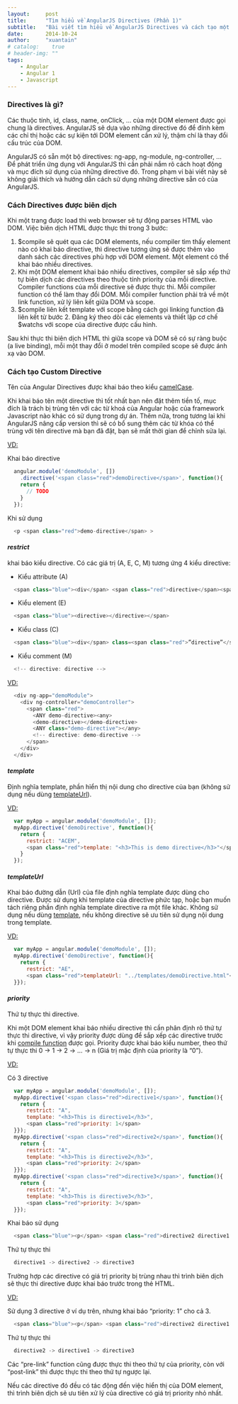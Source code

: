 ```yaml
---
layout:     post
title:      "Tìm hiểu về AngularJS Directives (Phần 1)"
subtitle:   "Bài viết tìm hiểu về AngularJS Directives và cách tạo một Custom Directive - Phần 1 (Directives là gì? Cách tạo custom directive, restrict, template, templateUrl, priority)."
date:       2014-10-24
author:     "xuantain"
# catalog:    true
# header-img: ""
tags:
    - Angular
    - Angular 1
    - Javascript
---
```



### Directives là gì?

Các thuộc tính, id, class, name, onClick, … của một DOM element được gọi chung là directives. AngularJS sẽ dựa vào những directive đó để đính kèm các chỉ thị hoặc các sự kiện tới DOM element cần xử lý, thậm chí là thay đổi cấu trúc của DOM. 

AngularJS có sẵn một bộ directives: ng-app, ng-module, ng-controller, …  Để phát triển ứng dụng với AngularJS thì cần phải nắm rõ cách hoạt động và mục đích sử dụng của những directive đó. Trong phạm vi bài viết này sẽ không giải thích và hướng dẫn cách sử dụng những directive sẵn có của AngularJS.


### <span id="compileHTML">Cách Directives được biên dịch</span>
Khi một trang được load thì web browser sẽ tự động parses HTML vào DOM.
Việc biên dịch HTML được thực thi trong 3 bước:

  1. $compile sẽ quét qua các DOM elements, nếu compiler tìm thấy element nào có khai báo directive, thì directive tương ứng sẽ được thêm vào danh sách các directives phù hợp với DOM element. Một element có thể khai báo nhiều directives.
  2. Khi một DOM element khai báo nhiều directives, compiler sẽ sắp xếp thứ tự biên dịch các directives theo thuộc tính priority của mỗi directive. Compiler functions của mỗi directive sẽ được thực thi. Mỗi compiler function có thể làm thay đổi DOM. Mỗi compiler function phải trả về một link function, xử lý liên kết giữa DOM và scope.
  3. $compile liên kết template với scope bằng cách gọi linking function đã liên kết từ bước 2. Đăng ký theo dõi các elements và thiết lập cơ chế $watchs với scope của directive được cấu hình.

Sau khi thực thi biên dịch HTML thì giữa scope và DOM sẽ có sự ràng buộc (a live binding), mỗi một thay đổi ở model trên compiled scope sẽ được ánh xạ vào DOM.


### <span id="createD">Cách tạo Custom Directive</span>

Tên của Angular Directives được khai báo theo kiểu [camelCase](http://en.wikipedia.org/wiki/CamelCase).

Khi khai báo tên một directive thì tốt nhất bạn nên đặt thêm tiền tố, mục đích là trách bị trùng tên với các từ khoá của Angular hoặc của framework Javascript nào khác có sử dụng trong dự án. Thêm nữa, trong tương lai khi AngularJS nâng cấp version thì sẽ có bổ sung thêm các từ khóa có thể trùng với tên directive mà bạn đã đặt, bạn sẽ mất thời gian để chỉnh sửa lại. 

<ins>VD:</ins>

Khai báo directive

```js
  angular.module('demoModule', [])
    .directive('<span class="red">demoDirective</span>', function(){
    return {
      // TODO
    }
  });
```

Khi sử dụng

```js
  <p <span class="red">demo-directive</span> >
```


#### <em>restrict</em>

khai báo kiểu directive. Có các giá trị (A, E, C, M) tương ứng 4 kiểu directive:

- Kiểu <span class="green">a</span>ttribute (A)

```js
  <span class="blue"><div</span> <span class="red">directive</span><span class="blue">></span>
```

- Kiểu <span class="green">e</span>lement (E)

```js
  <span class="blue"><directive></directive></span>
```

- Kiểu <span class="green">c</span>lass (C)

```js
  <span class="blue"><div</span> class=<span class="red">”directive”</span><span class="blue">></span>
```

- Kiểu co<span class="green">m</span>ment (M)

```js
  <!-- directive: directive -->
```

<ins>VD:</ins><br />

```js
  <div ng-app="demoModule">
    <div ng-controller="demoController">
      <span class="red">
        <ANY demo-directive><any>
        <demo-directive></demo-directive>
        <ANY class="demo-directive"></any>
        <!-- directive: demo-directive -->
      </span>
    </div>
  </div>
```


#### <em id="template">template</em>

Định nghĩa template, phần hỉển thị nội dung cho directive của bạn (không sử dụng nếu dùng [templateUrl](#templateUrl)).

<ins>VD:</ins>

```js
  var myApp = angular.module('demoModule', []);
  myApp.directive('demoDirective', function(){
    return {
      restrict: "ACEM",
      <span class="red">template: "<h3>This is demo directive</h3>"</span>
    }
  });
```

#### <em id="templateUrl">templateUrl</em>

Khai báo đường dẫn (Url) của file định nghĩa template được dùng cho directive. Được sử dụng khi template của directive phức tạp, hoặc bạn muốn tách riêng phần định nghĩa template directive ra một file khác. Không sử dụng nếu dùng [template](#template), nếu không directive sẽ ưu tiên sử dụng nội dung trong template.

<ins>VD:</ins>

```js
  var myApp = angular.module('demoModule', []);
  myApp.directive('demoDirective', function(){
    return {
      restrict: "AE",
      <span class="red">templateUrl: "../templates/demoDirective.html"</span>
  }});
```


#### <em>priority</em>

Thứ tự thực thi directive.

Khi một DOM element khai báo nhiều directive thì cần phân định rõ thứ tự thực thi directive, vì vậy priority được dùng để sắp xếp các directive trước khi [compile function](#compile) được gọi. Priority được khai báo kiểu number, theo thứ tự thực thi 0 → 1 → 2 → … → n (Giá trị mặc định của priority là “0”). 

<ins>VD:</ins>

Có 3 directive

```js
  var myApp = angular.module('demoModule', []);
  myApp.directive('<span class="red">directive1</span>', function(){
    return {
      restrict: "A",
      template: "<h3>This is directive1</h3>",
      <span class="red">priority: 1</span>
  }});
  myApp.directive('<span class="red">directive2</span>', function(){
    return {
      restrict: "A",
      template: "<h3>This is directive2</h3>",
      <span class="red">priority: 2</span>
  }});
  myApp.directive('<span class="red">directive3</span>', function(){
    return {
      restrict: "A",
      template: "<h3>This is directive3</h3>",
      <span class="red">priority: 3</span>
  }});
```

Khai báo sử dụng

```js
  <span class="blue"><p</span> <span class="red">directive2 directive1 directive3</span> <span class="blue">></p></span>
```

Thứ tự thực thi

```js
  directive1 -> directive2 -> directive3
```

Trường hợp các directive có giá trị priority bị trùng nhau thì trình biên dịch sẽ thực thi directive được khai báo trước trong thẻ HTML.

<ins>VD:</ins>

Sử dụng 3 directive ở ví dụ trên, nhưng khai báo <span class="red">“priority: 1”</span> cho cả 3.

```js
  <span class="blue"><p</span> <span class="red">directive2 directive1 directive3</span> <span class="blue">></p></span>
```

Thứ tự thực thi

```js
  directive2 -> directive1 -> directive3
```

Các “pre-link” function cũng được thực thi theo thứ tự của priority, còn với “post-link” thì được thực thi theo thứ tự ngược lại. 

Nếu các directive đó đều có tác động đến việc hiển thị của DOM element, thì trình biên dịch sẽ ưu tiên xử lý của directive có giá trị priority nhỏ nhất.
